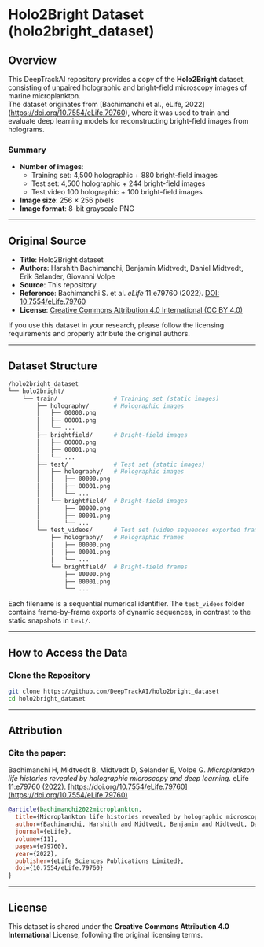 # Holo2Bright Dataset (holo2bright_dataset)

## Overview

This DeepTrackAI repository provides a copy of the **Holo2Bright** dataset, consisting of unpaired holographic and bright-field microscopy images of marine microplankton.  
The dataset originates from [Bachimanchi et al., eLife, 2022] (https://doi.org/10.7554/eLife.79760), where it was used to train and evaluate deep learning models for reconstructing bright-field images from holograms.

### Summary
- **Number of images**:  
  - Training set: 4,500 holographic + 880 bright-field images  
  - Test set: 4,500 holographic + 244 bright-field images
  - Test video 100 holographic + 100 bright-field images
- **Image size**: 256 × 256 pixels  
- **Image format**: 8-bit grayscale PNG  

---

## Original Source

- **Title**: Holo2Bright dataset  
- **Authors**: Harshith Bachimanchi, Benjamin Midtvedt, Daniel Midtvedt, Erik Selander, Giovanni Volpe  
- **Source**: This repository  
- **Reference**: Bachimanchi S. et al. *eLife* 11:e79760 (2022). [DOI: 10.7554/eLife.79760](https://doi.org/10.7554/eLife.79760)  
- **License**: [Creative Commons Attribution 4.0 International (CC BY 4.0)](https://creativecommons.org/licenses/by/4.0/)

If you use this dataset in your research, please follow the licensing requirements and properly attribute the original authors.

---

## Dataset Structure

```bash
/holo2bright_dataset
└── holo2bright/
    └── train/                # Training set (static images)
        ├── holography/       # Holographic images
        │   ├── 00000.png
        │   ├── 00001.png
        │   └── ...
        ├── brightfield/      # Bright-field images
        │   ├── 00000.png
        │   ├── 00001.png
        │   └── ...
        ├── test/             # Test set (static images)
        │   ├── holography/   # Holographic images
        │   │   ├── 00000.png
        │   │   ├── 00001.png
        │   │   └── ...
        │   └── brightfield/  # Bright-field images
        │       ├── 00000.png
        │       ├── 00001.png
        │       └── ...
        └── test_videos/      # Test set (video sequences exported frame by frame)
            ├── holography/   # Holographic frames
            │   ├── 00000.png
            │   ├── 00001.png
            │   └── ...
            └── brightfield/  # Bright-field frames
                ├── 00000.png
                ├── 00001.png
                └── ...       
```

Each filename is a sequential numerical identifier. The `test_videos` folder contains frame-by-frame exports of dynamic sequences, in contrast to the static snapshots in `test/`.

---

## How to Access the Data

### Clone the Repository
```bash
git clone https://github.com/DeepTrackAI/holo2bright_dataset
cd holo2bright_dataset
```

---

## Attribution

### Cite the paper:
Bachimanchi H, Midtvedt B, Midtvedt D, Selander E, Volpe G. *Microplankton life histories revealed by holographic microscopy and deep learning.* eLife 11:e79760 (2022). [https://doi.org/10.7554/eLife.79760](https://doi.org/10.7554/eLife.79760)

```bibtex
@article{bachimanchi2022microplankton,
  title={Microplankton life histories revealed by holographic microscopy and deep learning},
  author={Bachimanchi, Harshith and Midtvedt, Benjamin and Midtvedt, Daniel and Selander, Erik and Volpe, Giovanni},
  journal={eLife},
  volume={11},
  pages={e79760},
  year={2022},
  publisher={eLife Sciences Publications Limited},
  doi={10.7554/eLife.79760}
}
```

---

## License

This dataset is shared under the **Creative Commons Attribution 4.0 International** License, following the original licensing terms.
